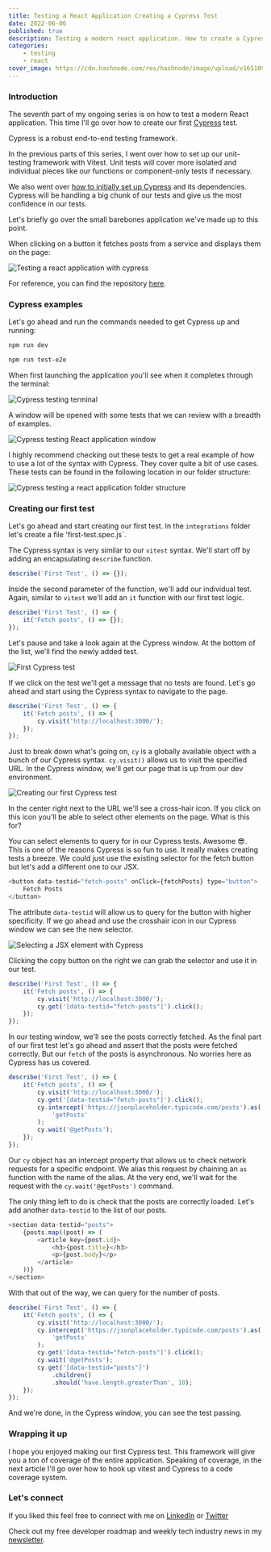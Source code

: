 ```yaml
---
title: Testing a React Application Creating a Cypress Test
date: 2022-06-06
published: true
description: Testing a modern react application. How to create a Cypress test with asynchronous actions and a selector for our JSX.
categories:
    - testing
    - react
cover_image: https://cdn.hashnode.com/res/hashnode/image/upload/v1651098470347/9coA_akWr.png
---
```


### Introduction

The seventh part of my ongoing series is on how to test a modern React application. This time I'll go over how to create our first [Cypress](https://www.cypress.io/) test.

Cypress is a robust end-to-end testing framework.

In the previous parts of this series, I went over how to set up our unit-testing framework with Vitest. Unit tests will cover more isolated and individual pieces like our functions or component-only tests if necessary.

We also went over [how to initially set up Cypress](https://relatablecode.com/testing-a-react-application-setting-up-cypress) and its dependencies. Cypress will be handling a big chunk of our tests and give us the most confidence in our tests.

Let's briefly go over the small barebones application we've made up to this point.

When clicking on a button it fetches posts from a service and displays them on the page:

![Testing a react application with cypress](https://cdn.hashnode.com/res/hashnode/image/upload/v1654431642574/zz-JXZYIR.png)

For reference, you can find the repository [here](https://github.com/diballesteros/react-testing).

### Cypress examples

Let's go ahead and run the commands needed to get Cypress up and running:

```bash
npm run dev

npm run test-e2e
```

When first launching the application you'll see when it completes through the terminal:

![Cypress testing terminal](https://cdn.hashnode.com/res/hashnode/image/upload/v1654431779283/IfFL43FOK.png)

A window will be opened with some tests that we can review with a breadth of examples.

![Cypress testing React application window](https://cdn.hashnode.com/res/hashnode/image/upload/v1654431832416/bQPmfwfOr.png)

I highly recommend checking out these tests to get a real example of how to use a lot of the syntax with Cypress. They cover quite a bit of use cases. These tests can be found in the following location in our folder structure:

![Cypress testing a react application folder structure](https://cdn.hashnode.com/res/hashnode/image/upload/v1654431935604/TthycM9kX.png)

### Creating our first test

Let's go ahead and start creating our first test. In the `integrations` folder let's create a file 'first-test.spec.js`.

The Cypress syntax is very similar to our `vitest` syntax. We'll start off by adding an encapsulating `describe` function.

```js
describe('First Test', () => {});
```

Inside the second parameter of the function, we'll add our individual test. Again, similar to `vitest` we'll add an `it` function with our first test logic.

```js
describe('First Test', () => {
	it('Fetch posts', () => {});
});
```

Let's pause and take a look again at the Cypress window. At the bottom of the list, we'll find the newly added test.

![First Cypress test](https://cdn.hashnode.com/res/hashnode/image/upload/v1654432809645/7gFGAe4Rs.png)

If we click on the test we'll get a message that no tests are found. Let's go ahead and start using the Cypress syntax to navigate to the page.

```js
describe('First Test', () => {
	it('Fetch posts', () => {
		cy.visit('http://localhost:3000/');
	});
});
```

Just to break down what's going on, `cy` is a globally available object with a bunch of our Cypress syntax. `cy.visit()` allows us to visit the specified URL. In the Cypress window, we'll get our page that is up from our dev environment.

![Creating our first Cypress test](https://cdn.hashnode.com/res/hashnode/image/upload/v1654433000212/bu-6YxqQK.png)

In the center right next to the URL we'll see a cross-hair icon. If you click on this icon you'll be able to select other elements on the page. What is this for?

You can select elements to query for in our Cypress tests. Awesome 😎. This is one of the reasons Cypress is so fun to use. It really makes creating tests a breeze. We could just use the existing selector for the fetch button but let's add a different one to our JSX.

```js
<button data-testid="fetch-posts" onClick={fetchPosts} type="button">
	Fetch Posts
</button>
```

The attribute `data-testid` will allow us to query for the button with higher specificity. If we go ahead and use the crosshair icon in our Cypress window we can see the new selector.

![Selecting a JSX element with Cypress](https://cdn.hashnode.com/res/hashnode/image/upload/v1654433543527/0axKjq88i.png)

Clicking the copy button on the right we can grab the selector and use it in our test.

```js
describe('First Test', () => {
	it('Fetch posts', () => {
		cy.visit('http://localhost:3000/');
		cy.get('[data-testid="fetch-posts"]').click();
	});
});
```

In our testing window, we'll see the posts correctly fetched. As the final part of our first test let's go ahead and assert that the posts were fetched correctly. But our `fetch` of the posts is asynchronous. No worries here as Cypress has us covered.

```js
describe('First Test', () => {
	it('Fetch posts', () => {
		cy.visit('http://localhost:3000/');
		cy.get('[data-testid="fetch-posts"]').click();
		cy.intercept('https://jsonplaceholder.typicode.com/posts').as(
			'getPosts'
		);
		cy.wait('@getPosts');
	});
});
```

Our `cy` object has an intercept property that allows us to check network requests for a specific endpoint. We alias this request by chaining an `as` function with the name of the alias. At the very end, we'll wait for the request with the `cy.wait('@getPosts')` command.

The only thing left to do is check that the posts are correctly loaded. Let's add another `data-testid` to the list of our posts.

```js
<section data-testid="posts">
	{posts.map((post) => (
		<article key={post.id}>
			<h3>{post.title}</h3>
			<p>{post.body}</p>
		</article>
	))}
</section>
```

With that out of the way, we can query for the number of posts.

```js
describe('First Test', () => {
	it('Fetch posts', () => {
		cy.visit('http://localhost:3000/');
		cy.intercept('https://jsonplaceholder.typicode.com/posts').as(
			'getPosts'
		);
		cy.get('[data-testid="fetch-posts"]').click();
		cy.wait('@getPosts');
		cy.get('[data-testid="posts"]')
			.children()
			.should('have.length.greaterThan', 10);
	});
});
```

And we're done, in the Cypress window, you can see the test passing.

### Wrapping it up

I hope you enjoyed making our first Cypress test. This framework will give you a ton of coverage of the entire application. Speaking of coverage, in the next article I'll go over how to hook up vitest and Cypress to a code coverage system.

### Let's connect

If you liked this feel free to connect with me on [LinkedIn](https://www.linkedin.com/in/relatablecode) or [Twitter](https://twitter.com/relatablecoder)

Check out my free developer roadmap and weekly tech industry news in my [newsletter](https://relatablecode.substack.com/).
